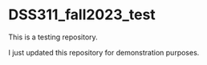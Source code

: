 # DSS311_fall2023_test
This is a testing repository.

I just updated this repository for demonstration purposes. 